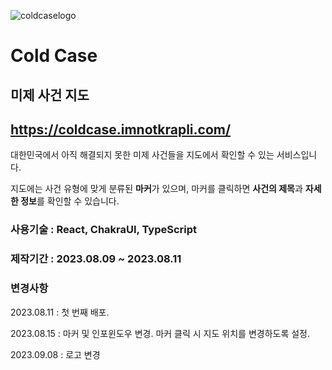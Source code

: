 ![coldcaselogo](https://github.com/krapli441/ColdCase/assets/108733795/34bef4b3-7a4c-4afa-b002-4b22c1feca4e)

# Cold Case

## 미제 사건 지도

## https://coldcase.imnotkrapli.com/

대한민국에서 아직 해결되지 못한 미제 사건들을 지도에서 확인할 수 있는 서비스입니다.

지도에는 사건 유형에 맞게 분류된 **마커**가 있으며, 마커를 클릭하면 **사건의 제목**과 **자세한 정보**를 확인할 수 있습니다.

### 사용기술 : React, ChakraUI, TypeScript

### 제작기간 : 2023.08.09 ~ 2023.08.11

### 변경사항

2023.08.11 : 첫 번째 배포.

2023.08.15 : 마커 및 인포윈도우 변경. 마커 클릭 시 지도 위치를 변경하도록 설정.

2023.09.08 : 로고 변경
